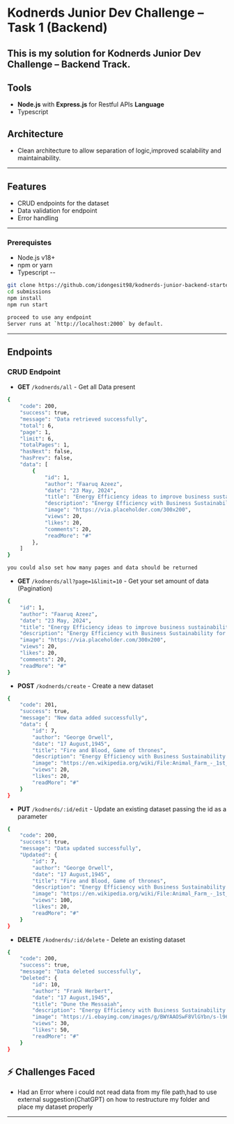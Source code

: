 # Kodnerds Junior Dev Challenge – Task 1 (Backend)

This is my solution for **Kodnerds Junior Dev Challenge – Backend Track**.
---

## Tools
- **Node.js** with **Express.js** for Restful APIs
**Language** 
- Typescript

## Architecture
- Clean architecture to allow separation of logic,improved scalability and maintainability.
---

## Features
- CRUD endpoints for the dataset
- Data validation for endpoint
- Error handling
---

### Prerequistes
- Node.js v18+
- npm or yarn
- Typescript
--

```bash
git clone https://github.com/idongesit98/kodnerds-junior-backend-starter-task
cd submissions
npm install
npm run start

proceed to use any endpoint
Server runs at `http://localhost:2000` by default.
```
---

## Endpoints

### CRUD Endpoint
- **GET** `/kodnerds/all` - Get all Data present
```bash
{
    "code": 200,
    "success": true,
    "message": "Data retrieved successfully",
    "total": 6,
    "page": 1,
    "limit": 6,
    "totalPages": 1,
    "hasNext": false,
    "hasPrev": false,
    "data": [
        {
            "id": 1,
            "author": "Faaruq Azeez",
            "date": "23 May, 2024",
            "title": "Energy Efficiency ideas to improve business sustainability",
            "description": "Energy Efficiency with Business Sustainability for substantial savings.",
            "image": "https://via.placeholder.com/300x200",
            "views": 20,
            "likes": 20,
            "comments": 20,
            "readMore": "#"
        },
    ]
}     
```
```bash
you could also set how many pages and data should be returned
```
- **GET** `/kodnerds/all?page=1&limit=10` - Get your set amount of data (Pagination)
```bash
{
    "id": 1,
    "author": "Faaruq Azeez",
    "date": "23 May, 2024",
    "title": "Energy Efficiency ideas to improve business sustainability",
    "description": "Energy Efficiency with Business Sustainability for substantial savings.",
    "image": "https://via.placeholder.com/300x200",
    "views": 20,
    "likes": 20,
    "comments": 20,
    "readMore": "#"
}
```
- **POST** `/kodnerds/create` - Create a new dataset
```bash
{
    "code": 201,
    "success": true,
    "message": "New data added successfully",
    "data": {
        "id": 7,
        "author": "George Orwell",
        "date": "17 August,1945",
        "title": "Fire and Blood, Game of thrones",
        "description": "Energy Efficiency with Business Sustainability for substantial savings.",
        "image": "https://en.wikipedia.org/wiki/File:Animal_Farm_-_1st_edition.jpg",
        "views": 20,
        "likes": 20,
        "readMore": "#"
    }
}
```
- **PUT** `/kodnerds/:id/edit` - Update an existing dataset passing the id as a parameter
```bash
{
    "code": 200,
    "success": true,
    "message": "Data updated successfully",
    "Updated": {
        "id": 7,
        "author": "George Orwell",
        "date": "17 August,1945",
        "title": "Fire and Blood, Game of thrones",
        "description": "Energy Efficiency with Business Sustainability for substantial savings.",
        "image": "https://en.wikipedia.org/wiki/File:Animal_Farm_-_1st_edition.jpg",
        "views": 100,
        "likes": 20,
        "readMore": "#"
    }
}
```
- **DELETE** `/kodnerds/:id/delete` - Delete an existing dataset
```bash
{
    "code": 200,
    "success": true,
    "message": "Data deleted successfully",
    "Deleted": {
        "id": 10,
        "author": "Frank Herbert",
        "date": "17 August,1945",
        "title": "Dune the Messaiah",
        "description": "Energy Efficiency with Business Sustainability for substantial savings.",
        "image": "https://i.ebayimg.com/images/g/BWYAAOSwF8VlGYbn/s-l960.webp",
        "views": 30,
        "likes": 50,
        "readMore": "#"
    }
}
```

## ⚡ Challenges Faced
- Had an Error where i could not read data from my file path,had to use external suggestion(ChatGPT) on how to restructure my folder and place my dataset properly
--- 


